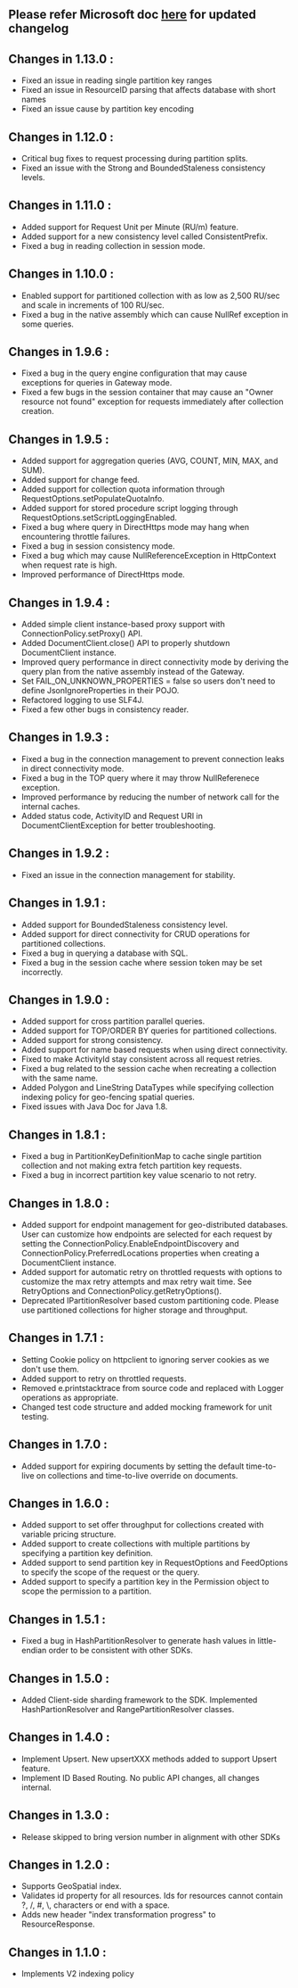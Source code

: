 ## Please refer Microsoft doc [here](https://docs.microsoft.com/en-us/azure/cosmos-db/sql-api-sdk-java) for updated changelog ##

## Changes in 1.13.0 : ##

- Fixed an issue in reading single partition key ranges
- Fixed an issue in ResourceID parsing that affects database with short names
- Fixed an issue cause by partition key encoding

## Changes in 1.12.0 : ##

- Critical bug fixes to request processing during partition splits.
- Fixed an issue with the Strong and BoundedStaleness consistency levels.

## Changes in 1.11.0 : ##

- Added support for Request Unit per Minute (RU/m) feature.
- Added support for a new consistency level called ConsistentPrefix.
- Fixed a bug in reading collection in session mode.

## Changes in 1.10.0 : ##

- Enabled support for partitioned collection with as low as 2,500 RU/sec and scale in increments of 100 RU/sec.
- Fixed a bug in the native assembly which can cause NullRef exception in some queries.

## Changes in 1.9.6 : ##

- Fixed a bug in the query engine configuration that may cause exceptions for queries in Gateway mode.
- Fixed a few bugs in the session container that may cause an "Owner resource not found" exception for requests immediately after collection creation.

## Changes in 1.9.5 : ##

- Added support for aggregation queries (AVG, COUNT, MIN, MAX, and SUM).
- Added support for change feed.
- Added support for collection quota information through RequestOptions.setPopulateQuotaInfo.
- Added support for stored procedure script logging through RequestOptions.setScriptLoggingEnabled.
- Fixed a bug where query in DirectHttps mode may hang when encountering throttle failures.
- Fixed a bug in session consistency mode.
- Fixed a bug which may cause NullReferenceException in HttpContext when request rate is high.
- Improved performance of DirectHttps mode.

## Changes in 1.9.4 : ##

- Added simple client instance-based proxy support with ConnectionPolicy.setProxy() API.
- Added DocumentClient.close() API to properly shutdown DocumentClient instance.
- Improved query performance in direct connectivity mode by deriving the query plan from the native assembly instead of the Gateway.
- Set FAIL_ON_UNKNOWN_PROPERTIES = false so users don't need to define JsonIgnoreProperties in their POJO.
- Refactored logging to use SLF4J.
- Fixed a few other bugs in consistency reader.

## Changes in 1.9.3 : ##

- Fixed a bug in the connection management to prevent connection leaks in direct connectivity mode.
- Fixed a bug in the TOP query where it may throw NullReferenece exception.
- Improved performance by reducing the number of network call for the internal caches.
- Added status code, ActivityID and Request URI in DocumentClientException for better troubleshooting.

## Changes in 1.9.2 : ##

- Fixed an issue in the connection management for stability.

## Changes in 1.9.1 : ##

- Added support for BoundedStaleness consistency level.
- Added support for direct connectivity for CRUD operations for partitioned collections.
- Fixed a bug in querying a database with SQL.
- Fixed a bug in the session cache where session token may be set incorrectly.

## Changes in 1.9.0 : ##

- Added support for cross partition parallel queries.
- Added support for TOP/ORDER BY queries for partitioned collections.
- Added support for strong consistency.
- Added support for name based requests when using direct connectivity.
- Fixed to make ActivityId stay consistent across all request retries.
- Fixed a bug related to the session cache when recreating a collection with the same name.
- Added Polygon and LineString DataTypes while specifying collection indexing policy for geo-fencing spatial queries.
- Fixed issues with Java Doc for Java 1.8.

## Changes in 1.8.1 : ##

- Fixed a bug in PartitionKeyDefinitionMap to cache single partition collection and not making extra fetch partition key requests.
- Fixed a bug in incorrect partition key value scenario to not retry.

## Changes in 1.8.0 : ##

- Added support for endpoint management for geo-distributed databases. User can customize
  how endpoints are selected for each request by setting the ConnectionPolicy.EnableEndpointDiscovery 
  and ConnectionPolicy.PreferredLocations properties when creating a DocumentClient instance.
- Added support for automatic retry on throttled requests with options to customize the max retry attempts
  and max retry wait time.  See RetryOptions and ConnectionPolicy.getRetryOptions().
- Deprecated IPartitionResolver based custom partitioning code. Please use partitioned collections for higher storage and throughput.

## Changes in 1.7.1 : ##

- Setting Cookie policy on httpclient to ignoring server cookies as we don't use them.
- Added support to retry on throttled requests.
- Removed e.printstacktrace from source code and replaced with Logger operations as appropriate.
- Changed test code structure and added mocking framework for unit testing.

## Changes in 1.7.0 : ##

- Added support for expiring documents by setting the default time-to-live on collections and time-to-live override on documents.

## Changes in 1.6.0 : ##

- Added support to set offer throughput for collections created with variable pricing structure.
- Added support to create collections with multiple partitions by specifying a partition key definition.
- Added support to send partition key in RequestOptions and FeedOptions to specify the scope of the request or the query.
- Added support to specify a partition key in the Permission object to scope the permission to a partition. 
     
## Changes in 1.5.1 : ##

- Fixed a bug in HashPartitionResolver to generate hash values in little-endian order to be consistent with other SDKs.

## Changes in 1.5.0 : ##

- Added Client-side sharding framework to the SDK. Implemented HashPartionResolver and RangePartitionResolver classes.

## Changes in 1.4.0 : ##

- Implement Upsert. New upsertXXX methods added to support Upsert feature.
- Implement ID Based Routing. No public API changes, all changes internal.

## Changes in 1.3.0 : ##

- Release skipped to bring version number in alignment with other SDKs

## Changes in 1.2.0 : ##

- Supports GeoSpatial index.
- Validates id property for all resources. Ids for resources cannot contain ?, /, #, \\, characters or end with a space.
- Adds new header "index transformation progress" to ResourceResponse.

## Changes in 1.1.0 : ##

- Implements V2 indexing policy
